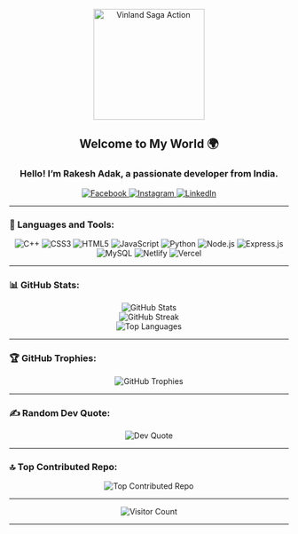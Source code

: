 <p align="center">
  <img src="https://media.giphy.com/media/836HiJc7pgzy8iNXCn/giphy.gif" width="200" alt="Vinland Saga Action">
</p>

<h2 align="center">Welcome to My World 🌍</h2>

<h3 align="center">Hello! I’m Rakesh Adak, a passionate developer from India.</h3>

<p align="center">
  <a href="https://facebook.com/balaram.adak.790">
    <img src="https://img.shields.io/badge/Facebook-%231877F2.svg?logo=Facebook&logoColor=white" alt="Facebook">
  </a>
  <a href="https://instagram.com/@rakesh-wc">
    <img src="https://img.shields.io/badge/Instagram-%23E4405F.svg?logo=Instagram&logoColor=white" alt="Instagram">
  </a>
  <a href="https://linkedin.com/in/rak-esh-adak">
    <img src="https://img.shields.io/badge/LinkedIn-%230077B5.svg?logo=linkedin&logoColor=white" alt="LinkedIn">
  </a>
</p>

---

### 🧰 Languages and Tools:

<p align="center">
  <img src="https://img.shields.io/badge/C++-%2300599C.svg?style=flat&logo=c%2B%2B&logoColor=white" alt="C++">
  <img src="https://img.shields.io/badge/CSS3-%231572B6.svg?style=flat&logo=css3&logoColor=white" alt="CSS3">
  <img src="https://img.shields.io/badge/HTML5-%23E34F26.svg?style=flat&logo=html5&logoColor=white" alt="HTML5">
  <img src="https://img.shields.io/badge/JavaScript-%23323330.svg?style=flat&logo=javascript&logoColor=%23F7DF1E" alt="JavaScript">
  <img src="https://img.shields.io/badge/Python-3670A0?style=flat&logo=python&logoColor=ffdd54" alt="Python">
  <img src="https://img.shields.io/badge/Node.js-6DA55F?style=flat&logo=node.js&logoColor=white" alt="Node.js">
  <img src="https://img.shields.io/badge/Express.js-%23404d59.svg?style=flat&logo=express&logoColor=%2361DAFB" alt="Express.js">
  <img src="https://img.shields.io/badge/MySQL-4479A1.svg?style=flat&logo=mysql&logoColor=white" alt="MySQL">
  <img src="https://img.shields.io/badge/Netlify-%23000000.svg?style=flat&logo=netlify&logoColor=#00C7B7" alt="Netlify">
  <img src="https://img.shields.io/badge/Vercel-%23000000.svg?style=flat&logo=vercel&logoColor=white" alt="Vercel">
</p>

---

### 📊 GitHub Stats:

<p align="center">
  <img src="https://github-readme-stats.vercel.app/api?username=Rakesh-ada&theme=dark&hide_border=false&include_all_commits=true&count_private=false" alt="GitHub Stats">
  <br>
  <img src="https://github-readme-streak-stats.herokuapp.com/?user=Rakesh-ada&theme=dark&hide_border=false" alt="GitHub Streak">
  <br>
  <img src="https://github-readme-stats.vercel.app/api/top-langs/?username=Rakesh-ada&theme=dark&hide_border=false&include_all_commits=true&count_private=false&layout=compact" alt="Top Languages">
</p>

---

### 🏆 GitHub Trophies:

<p align="center">
  <img src="https://github-profile-trophy.vercel.app/?username=Rakesh-ada&theme=radical&no-frame=false&no-bg=false&margin-w=4" alt="GitHub Trophies">
</p>

---

### ✍️ Random Dev Quote:

<p align="center">
  <img src="https://quotes-github-readme.vercel.app/api?type=horizontal&theme=radical" alt="Dev Quote">
</p>

---

### 🔝 Top Contributed Repo:

<p align="center">
  <img src="https://github-contributor-stats.vercel.app/api?username=Rakesh-ada&limit=5&theme=dark&combine_all_yearly_contributions=true" alt="Top Contributed Repo">
</p>

---

<p align="center">
  <img src="https://visitcount.itsvg.in/api?id=Rakesh-ada&icon=4&color=0" alt="Visitor Count">
</p>

---

<!-- Proudly created with GPRM ( https://gprm.itsvg.in ) -->
